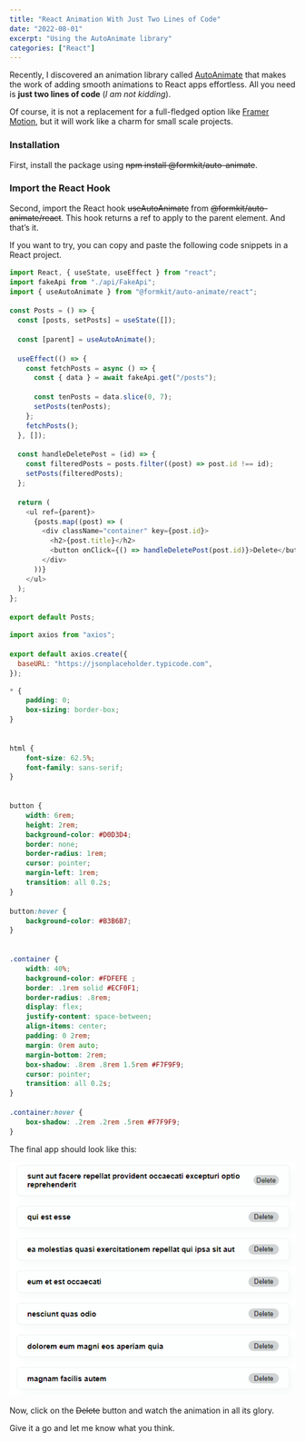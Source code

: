 ```yaml
---
title: "React Animation With Just Two Lines of Code"
date: "2022-08-01"
excerpt: "Using the AutoAnimate library"
categories: ["React"]
---
```


Recently, I discovered an animation library called [AutoAnimate](https://auto-animate.formkit.com/#usage-react) that makes the work of adding smooth animations to React apps effortless. All you need is **just two lines of code** (_I am not kidding_).

Of course, it is not a replacement for a full-fledged option like [Framer Motion](https://www.framer.com/docs/animation/), but it will work like a charm for small scale projects.

### Installation

First, install the package using ~~npm install @formkit/auto-animate~~.

### Import the React Hook

Second, import the React hook ~~useAutoAnimate~~ from ~~@formkit/auto-animate/react~~. This hook returns a ref to apply to the parent element. And that’s it.

If you want to try, you can copy and paste the following code snippets in a React project.

```js:title=src/components/Posts.js {numberLines, 3-3, 8-8,  26-26}
import React, { useState, useEffect } from "react";
import fakeApi from "./api/FakeApi";
import { useAutoAnimate } from "@formkit/auto-animate/react";

const Posts = () => {
  const [posts, setPosts] = useState([]);

  const [parent] = useAutoAnimate();

  useEffect(() => {
    const fetchPosts = async () => {
      const { data } = await fakeApi.get("/posts");

      const tenPosts = data.slice(0, 7);
      setPosts(tenPosts);
    };
    fetchPosts();
  }, []);

  const handleDeletePost = (id) => {
    const filteredPosts = posts.filter((post) => post.id !== id);
    setPosts(filteredPosts);
  };

  return (
    <ul ref={parent}>
      {posts.map((post) => (
        <div className="container" key={post.id}>
          <h2>{post.title}</h2>
          <button onClick={() => handleDeletePost(post.id)}>Delete</button>
        </div>
      ))}
    </ul>
  );
};

export default Posts;
```

```js:title=src/api/FakeApi.js {numberLines}
import axios from "axios";

export default axios.create({
  baseURL: "https://jsonplaceholder.typicode.com",
});
```

```css:title=src/index.css {numberLines}
* {
    padding: 0;
    box-sizing: border-box;
}


html {
    font-size: 62.5%;
    font-family: sans-serif;
}


button {
    width: 6rem;
    height: 2rem;
    background-color: #D0D3D4;
    border: none;
    border-radius: 1rem;
    cursor: pointer;
    margin-left: 1rem;
    transition: all 0.2s;
}

button:hover {
    background-color: #B3B6B7;
}


.container {
    width: 40%;
    background-color: #FDFEFE ;
    border: .1rem solid #ECF0F1;
    border-radius: .8rem;
    display: flex;
    justify-content: space-between;
    align-items: center;
    padding: 0 2rem;
    margin: 0rem auto;
    margin-bottom: 2rem;
    box-shadow: .8rem .8rem 1.5rem #F7F9F9;
    cursor: pointer;
    transition: all 0.2s;
}

.container:hover {
    box-shadow: .2rem .2rem .5rem #F7F9F9;
}
```

The final app should look like this:

![Posts](../images/autoAnimate/posts.png)

Now, click on the ~~Delete~~ button and watch the animation in all its glory.

Give it a go and let me know what you think.
